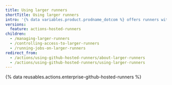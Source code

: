 ```yaml
---
title: Using larger runners
shortTitle: Using larger runners
intro: '{% data variables.product.prodname_dotcom %} offers runners with more RAM, CPU, and disk space.'
versions:
  feature: actions-hosted-runners
children:
  - /managing-larger-runners
  - /controlling-access-to-larger-runners
  - /running-jobs-on-larger-runners
redirect_from:
  - /actions/using-github-hosted-runners/about-larger-runners
  - /actions/using-github-hosted-runners/using-larger-runners
---
```


{% data reusables.actions.enterprise-github-hosted-runners %}
